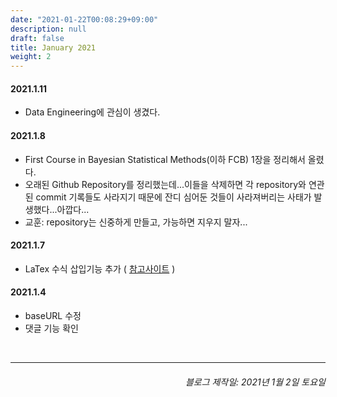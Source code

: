 ```yaml
---
date: "2021-01-22T00:08:29+09:00"
description: null
draft: false
title: January 2021
weight: 2
---
```


#### 2021.1.11
- Data Engineering에 관심이 생겼다.

#### 2021.1.8
- First Course in Bayesian Statistical Methods(이하 FCB) 1장을 정리해서 올렸다.
- 오래된 Github Repository를 정리했는데...이들을 삭제하면 각 repository와 연관된 commit 기록들도 사라지기 때문에 잔디 심어둔 것들이 사라져버리는 사태가 발생했다...아깝다...
- 교훈: repository는 신중하게 만들고, 가능하면 지우지 말자...

#### 2021.1.7
- LaTex 수식 삽입기능 추가 ( [참고사이트](https://traceofpassion.github.io/2020/blog-making-07/) )

#### 2021.1.4
- baseURL 수정
- 댓글 기능 확인

<br>

---
###### <div style="text-align: right"> 블로그 제작일: 2021년 1월 2일 토요일 </div>

<br>
<br>